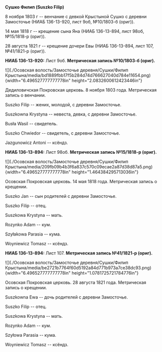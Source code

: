 **Сушко Филип (Suszko Filip)**

8 ноября 1803 г -- венчание с девкой Крыстыной Сушко с деревни
Замосточье (НИАБ 136-13-920, лист 9об, №10/1803-б (ориг)).

14 мая 1818 г -- крещение сына Яна (НИАБ 136-13-894, лист 98об,
№15/1818-р (ориг)).

28 августа 1821 г -- крещение дочери Евы (НИАБ 136-13-894, лист 107,
№41/1821-р (ориг)).

**НИАБ 136-13-920:** Лист 9об. **Метрическая запись №10/1803-б (ориг).**

![](./Осовская волость/Замосточье деревня/Сушки/Филип Крыстына/media/bd1889fbb17f5b284d74d766627040d784e11654.png){width="6.496527777777778in"
height="2.0832600612423446in"}

Дедиловичская Покровская церковь. 8 ноября 1803 года. Метрическая запись
о венчании.

Suszko Filip -- жених, молодой, с деревни Замосточье.

Suszkowna Krystyna -- невеста, девка, с деревни Замосточье.

Busła Wasil -- свидетель.

Suszko Chwiedor -- свидетель, с деревни Замосточье.

Jazgunowicz Antoni -- ксёндз.

**НИАБ 136-13-894:** Лист 98об. **Метрическая запись №15/1818-р
(ориг).**

![](./Осовская волость/Замосточье деревня/Сушки/Филип Крыстына/media/209fb09b4b3f6a837c570c09ecae2a87d38d87a5.png){width="6.496527777777778in"
height="1.464384295713036in"}

Осовская Покровская церковь. 14 мая 1818 года. Метрическая запись о
крещении.

Suszko Jan -- сын родителей с деревни Замосточье.

Suszko Filip -- отец.

Suszkowa Krystyna -- мать.

Rozynko Adam -- кум.

Szyłakowa Parasia -- кума.

Woyniewicz Tomasz -- ксёндз.

**НИАБ 136-13-894:** Лист 107. **Метрическая запись №41/1821-р (ориг).**

![](./Осовская волость/Замосточье деревня/Сушки/Филип Крыстына/media/be2721b7764f60d5192a84d771b973a7ce38dc93.png){width="6.496527777777778in"
height="1.0781725721784776in"}

Осовская Покровская церковь. 28 августа 1821 года. Метрическая запись о
крещении.

Suszkowna Ewa -- дочь родителей с деревни Замосточье.

Suszko Filip -- отец.

Suszkowa Krystyna -- мать.

Rozynko Adam -- кум.

Szyłowa Parasia -- кума.

Woyniewicz Tomasz -- ксёндз.
